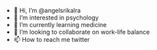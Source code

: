 - 👋 Hi, I’m @angelsrikalra
- 👀 I’m interested in psychology
- 🌱 I’m currently learning medicine
- 💞️ I’m looking to collaborate on work-life balance
- 📫 How to reach me twitter

<!---
angelsrikalra/angelsrikalra is a ✨ special ✨ repository because its `README.md` (this file) appears on your GitHub profile.
You can click the Preview link to take a look at your changes.
--->
